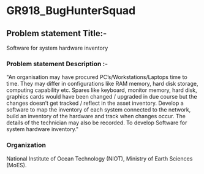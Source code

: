 # GR918_BugHunterSquad

## Problem statement Title:-

Software for system hardware inventory

### Problem statement Description	:-

"An organisation may have procured PC’s/Workstations/Laptops time to time. They may differ in configurations like RAM memory, hard disk storage, computing capability etc. Spares like keyboard, monitor memory, hard disk, graphics cards would have been changed / upgraded in due course but the changes doesn’t get tracked / reflect in the asset inventory. Develop a software to map the inventory of each system connected to the network, build an inventory of the hardware and track when changes occur. The details of the technician may also be recorded. To develop Software for system hardware inventory."

### Organization
National Institute of Ocean Technology (NIOT), Ministry of Earth Sciences (MoES).
